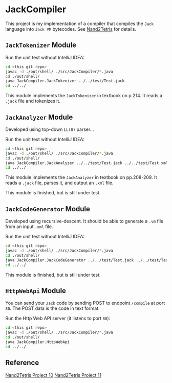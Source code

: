 # JackCompiler

This project is my implementation of a compiler that compiles the `Jack` language into `Jack VM` bytecodes. See [Nand2Tetris](http://nand2tetris.org/) for details.

## `JackTokenizer` Module

Run the unit test without IntelliJ IDEA:

```bash
cd <this git repo>
javac -d ./out/shell/ ./src/JackCompiler/*.java
cd ./out/shell/
java JackCompiler.JackTokenizer ../../test/Test.jack
cd ../../
```

This module implements the `JackTokenizer` in textbook on p.214. It reads a `.jack` file and tokenizes it.

## `JackAnalyzer` Module

Developed using top-down `LL(0)` parser...

Run the unit test without IntelliJ IDEA:

```bash
cd <this git repo>
javac -d ./out/shell/ ./src/JackCompiler/*.java
cd ./out/shell/
java JackCompiler.JackAnalyzer ../../test/Test.jack ../../test/Test.xml
cd ../../
```

This module implements the `JackAnalyzer` in textbook on pp.208-209. It reads a `.jack` file, parses it, and output an `.xml` file.

This module is finished, but is still under test.

## `JackCodeGenerator` Module

Developed using recursive-descent. It should be able to generate a `.vm` file from an input `.xml` file.

Run the unit test without IntelliJ IDEA:

```bash
cd <this git repo>
javac -d ./out/shell/ ./src/JackCompiler/*.java
cd ./out/shell/
java JackCompiler.JackCodeGenerator ../../test/Test.jack ../../test/Test.xml ../../test/Test.vm
cd ../../
```

This module is finished, but is still under test.

## `HttpWebApi` Module

You can send your `Jack` code by sending POST to endpoint `/compile` at port `80`. The POST data is the code in text format.

Run the Http Web API server (it listens to port `80`):

```bash
cd <this git repo>
javac -d ./out/shell/ ./src/JackCompiler/*.java
cd ./out/shell/
java JackCompiler.HttpWebApi
cd ../../
```

## Reference

[Nand2Tetris Project 10](http://nand2tetris.org/10.php)
[Nand2Tetris Project 11](http://nand2tetris.org/11.php)